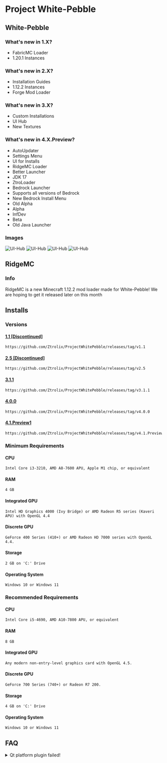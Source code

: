 # Project White-Pebble

## White-Pebble
### What's new in 1.X?

- FabricMC Loader
- 1.20.1 Instances

### What's new in 2.X?

- Installation Guides
- 1.12.2 Instances
- Forge Mod Loader

### What's new in 3.X?

- Custom Installations
- UI Hub
- New Textures

### What's new in 4.X.Preview?

- AutoUpdater
- Settings Menu
- UI for Installs
- RidgeMC Loader
- Better Launcher
- JDK 17
- ZtroLoader
- Bedrock Launcher
- Supports all versions of Bedrock
- New Bedrock Install Menu
- Old Alpha 
- Alpha
- InfDev
- Beta
- Old Java Launcher

### Images

![UI-Hub](https://github.com/Ztrolix/ProjectWhitePebble/blob/main/ui-hub.png?raw=true)
![UI-Hub](https://github.com/Ztrolix/ProjectWhitePebble/blob/main/java.png?raw=true)
![UI-Hub](https://github.com/Ztrolix/ProjectWhitePebble/blob/main/old-java.png?raw=true)
![UI-Hub](https://github.com/Ztrolix/ProjectWhitePebble/blob/main/bedrock.png?raw=true)

## RidgeMC
### Info
RidgeMC is a new Minecraft 1.12.2 mod loader made for White-Pebble!
We are hoping to get it released later on this month

## Installs

### Versions
#### [1.1 [Discontinued]](https://github.com/Ztrolix/ProjectWhitePebble/releases/tag/v1.1)
    https://github.com/Ztrolix/ProjectWhitePebble/releases/tag/v1.1
#### [2.5 [Discontinued]](https://github.com/Ztrolix/ProjectWhitePebble/releases/tag/v2.5)
    https://github.com/Ztrolix/ProjectWhitePebble/releases/tag/v2.5
#### [3.1.1](https://github.com/Ztrolix/ProjectWhitePebble/releases/tag/v3.1.1)
    https://github.com/Ztrolix/ProjectWhitePebble/releases/tag/v3.1.1
#### [4.0.0](https://github.com/Ztrolix/ProjectWhitePebble/releases/tag/v4.0.0)
    https://github.com/Ztrolix/ProjectWhitePebble/releases/tag/v4.0.0
#### [4.1.Preview1](https://github.com/Ztrolix/ProjectWhitePebble/releases/tag/v4.1.Preview1)
    https://github.com/Ztrolix/ProjectWhitePebble/releases/tag/v4.1.Preview1

### Minimum Requirements	

#### CPU
    Intel Core i3-3210, AMD A8-7600 APU, Apple M1 chip, or equivalent
#### RAM
    4 GB
#### Integrated GPU
    Intel HD Graphics 4000 (Ivy Bridge) or AMD Radeon R5 series (Kaveri APU) with OpenGL 4.4
#### Discrete GPU   
    GeForce 400 Series (410+) or AMD Radeon HD 7000 series with OpenGL 4.4.
#### Storage
    2 GB on 'C:' Drive
#### Operating System
    Windows 10 or Windows 11

### Recommended Requirements	

#### CPU
    Intel Core i5-4690, AMD A10-7800 APU, or equivalent
#### RAM
    8 GB
#### Integrated GPU
    Any modern non-entry-level graphics card with OpenGL 4.5.
#### Discrete GPU   
    GeForce 700 Series (740+) or Radeon R7 200.
#### Storage
    4 GB on 'C:' Drive
#### Operating System
    Windows 10 or Windows 11

## FAQ

<details>
<summary>Qt platform plugin failed!</summary>

##### Output
This application failed to start because it could not find or load the Qt platform plugin "windows"

Reinstalling the application may fix this problem.

![Photo](https://github.com/Ztrolix/ProjectWhitePebble/blob/main/qtfailed.png?raw=true)

#### How to fix

##### Way 1
1. Uninstall Project White-Pebble
2. Reinstall Project White-Pebble

> if all of these options fail for you wou will have to go to "Other Launchers" in the hub.

</details>
